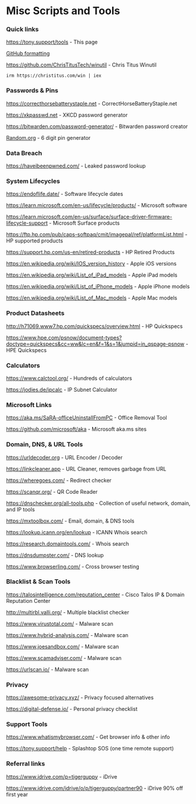 # Misc Scripts and Tools

### Quick links
https://tony.support/tools - This page

[GitHub formatting](https://docs.github.com/en/get-started/writing-on-github/getting-started-with-writing-and-formatting-on-github/basic-writing-and-formatting-syntax/)

https://github.com/ChrisTitusTech/winutil - Chris Titus Winutil

    irm https://christitus.com/win | iex
  


### Passwords & Pins

https://correcthorsebatterystaple.net - CorrectHorseBatteryStaple.net

https://xkpasswd.net - XKCD password generator

https://bitwarden.com/password-generator/ - Bitwarden password creator

[Random.org](https://www.random.org/integers/?num=100&min=100000&max=999999&col=1&base=10&format=html&rnd=new) - 6 digit pin generator



### Data Breach

https://haveibeenpwned.com/ - Leaked password lookup



### System Lifecycles

https://endoflife.date/ - Software lifecycle dates

https://learn.microsoft.com/en-us/lifecycle/products/ - Microsoft software

https://learn.microsoft.com/en-us/surface/surface-driver-firmware-lifecycle-support - Microsoft Surface products

https://ftp.hp.com/pub/caps-softpaq/cmit/imagepal/ref/platformList.html - HP supported products

https://support.hp.com/us-en/retired-products - HP Retired Products

https://en.wikipedia.org/wiki/IOS_version_history - Apple iOS versions

https://en.wikipedia.org/wiki/List_of_iPad_models - Apple iPad models

https://en.wikipedia.org/wiki/List_of_iPhone_models - Apple iPhone models

https://en.wikipedia.org/wiki/List_of_Mac_models - Apple Mac models



### Product Datasheets

http://h71069.www7.hp.com/quickspecs/overview.html - HP Quickspecs

https://www.hpe.com/psnow/document-types?doctype=quickspecs&cc=ww&lc=en&f=1&s=1&jumpid=in_qspage-psnow - HPE Quickspecs



### Calculators

https://www.calctool.org/ - Hundreds of calculators

https://jodies.de/ipcalc - IP Subnet Calculator



### Microsoft Links

https://aka.ms/SaRA-officeUninstallFromPC - Office Removal Tool

https://github.com/microsoft/aka - Microsoft aka.ms sites



### Domain, DNS, & URL Tools

https://urldecoder.org - URL Encoder / Decoder

https://linkcleaner.app - URL Cleaner, removes garbage from URL

https://wheregoes.com/ - Redirect checker

https://scanqr.org/ - QR Code Reader

https://dnschecker.org/all-tools.php - Collection of useful network, domain, and IP tools

https://mxtoolbox.com/ - Email, domain, & DNS tools

https://lookup.icann.org/en/lookup - ICANN Whois search

https://research.domaintools.com/ - Whois search

https://dnsdumpster.com/ - DNS lookup

https://www.browserling.com/ - Cross browser testing



### Blacklist & Scan Tools

https://talosintelligence.com/reputation_center - Cisco Talos IP & Domain Reputation Center

http://multirbl.valli.org/ - Multiple blacklist checker

https://www.virustotal.com/ - Malware scan

https://www.hybrid-analysis.com/ - Malware scan

https://www.joesandbox.com/ - Malware scan

https://www.scamadviser.com/ - Malware scan

https://urlscan.io/ - Malware scan



### Privacy

https://awesome-privacy.xyz/ - Privacy focused alternatives

https://digital-defense.io/ - Personal privacy checklist



### Support Tools

https://www.whatismybrowser.com/ - Get browser info & other info

https://tony.support/help - Splashtop SOS (one time remote support)



### Referral links

https://www.idrive.com/p=tigerguppy - iDrive

https://www.idrive.com/idrive/o/p/tigerguppy/partner90 - iDrive 90% off first year

